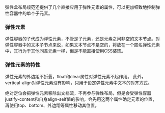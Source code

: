 弹性盒布局规范还提供了几个直接应用于弹性元素的属性，可以更加细致地控制弹性容器中的单个子元素。

### 弹性元素
弹性容器的子代成为弹性元素，不管是子元素，还是元素之间非空的文本节点。对弹性容器中的文本子节点来说，如果文本节点不是空的，将放在一个匿名弹性元素中，其行为于其他同辈元素一样，但是不能直接使用CSS装饰。

### 弹性元素的特性
弹性元素的外边距不折叠，float和clear属性对弹性元素不起作用。
此外，vertical-align对弹性元素没有影响，只用于设定弹性元素中文本的对齐方式。

绝对定位会把弹性元素移除出文档流，不再参与弹性布局，但是会受弹性容器justify-content和自身align-self值的影响。会先用这两个属性确定元素的位置，再使用top、bottom、外边距等属性移动其位置。

